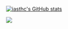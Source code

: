 [![iasthc's GitHub stats](https://github-readme-stats.vercel.app/api?username=iasthc&show_icons=true&count_private=true)](https://chtsai.tw)

<a href="https://github.com/iasthc/NYCU-Software-Testing-2021">
  <img align="center" src="https://github-readme-stats.vercel.app/api/pin/?username=iasthc&repo=NYCU-Software-Testing-2021" />
</a>
